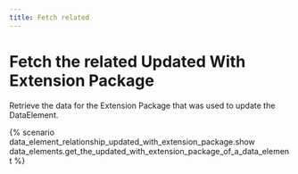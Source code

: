 ```yaml
---
title: Fetch related
---
```


# Fetch the related Updated With Extension Package

Retrieve the data for the Extension Package that was used to update the DataElement.

{% scenario data_element_relationship_updated_with_extension_package.show data_elements.get_the_updated_with_extension_package_of_a_data_element %}
